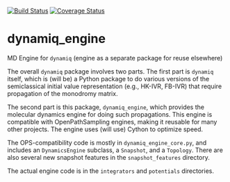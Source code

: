 [![Build Status](https://travis-ci.org/dynamiq-md/dynamiq_engine.svg?branch=master)](https://travis-ci.org/dynamiq-md/dynamiq_engine)
[![Coverage Status](https://coveralls.io/repos/dynamiq-md/dynamiq_engine/badge.svg?branch=master&service=github)](https://coveralls.io/github/dynamiq-md/dynamiq_engine?branch=master)

# dynamiq_engine

MD Engine for `dynamiq` (engine as a separate package for reuse elsewhere)

The overall `dynamiq` package involves two parts. The first part is
`dynamiq` itself, which is (will be) a Python package to do various versions
of the semiclassical initial value representation (e.g., HK-IVR, FB-IVR)
that require propagation of the monodromy matrix.

The second part is this package, `dynamiq_engine`, which provides the
molecular dynamics engine for doing such propagations. This engine is
compatible with OpenPathSampling engines, making it reusable for many other
projects. The engine uses (will use) Cython to optimize speed.

The OPS-compatibility code is mostly in `dynamiq_engine_core.py`, and
includes an `DynamicsEngine` subclass, a `Snapshot`, and a `Topology`. There
are also several new snapshot features in the `snapshot_features` directory.

The actual engine code is in the `integrators` and `potentials` directories. 
